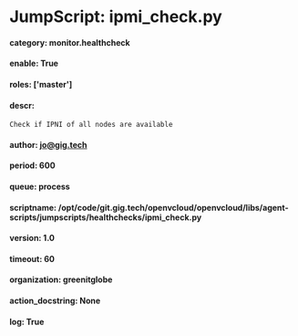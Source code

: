 
# JumpScript: ipmi_check.py
        
#### category: monitor.healthcheck
#### enable: True
#### roles: ['master']
#### descr: 
```
Check if IPNI of all nodes are available

```
#### author: jo@gig.tech
#### period: 600
#### queue: process
#### scriptname: /opt/code/git.gig.tech/openvcloud/openvcloud/libs/agent-scripts/jumpscripts/healthchecks/ipmi_check.py
#### version: 1.0
#### timeout: 60
#### organization: greenitglobe
#### action_docstring: None
#### log: True